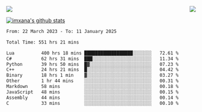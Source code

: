<p>
  <a href="https://count.getloli.com/"><img src="https://count.getloli.com/get/@xana.readme?theme=moebooru-h"></a>
  <img src="https://weather-icon.journeyad.repl.co/@hangzhou?v=1" align="right">
</p>


<a href="https://github.com/imxana"><img align="center" src="https://github-readme-stats.vercel.app/api?username=imxana&show_icons=true&include_all_commits=true&hide_border=tru&custom_title=imxana%27s%20Github%20Stats" alt="imxana's github stats" /></a> 

<!--START_SECTION:waka-->

```txt
From: 22 March 2023 - To: 11 January 2025

Total Time: 551 hrs 21 mins

Lua          400 hrs 18 mins ██████████████████░░░░░░░   72.61 %
C#           62 hrs 31 mins  ███░░░░░░░░░░░░░░░░░░░░░░   11.34 %
Python       39 hrs 50 mins  █▓░░░░░░░░░░░░░░░░░░░░░░░   07.23 %
C++          24 hrs 21 mins  █░░░░░░░░░░░░░░░░░░░░░░░░   04.42 %
Binary       18 hrs 1 min    ▓░░░░░░░░░░░░░░░░░░░░░░░░   03.27 %
Other        1 hr 44 mins    ░░░░░░░░░░░░░░░░░░░░░░░░░   00.31 %
Markdown     58 mins         ░░░░░░░░░░░░░░░░░░░░░░░░░   00.18 %
JavaScript   48 mins         ░░░░░░░░░░░░░░░░░░░░░░░░░   00.15 %
Assembly     44 mins         ░░░░░░░░░░░░░░░░░░░░░░░░░   00.14 %
C            33 mins         ░░░░░░░░░░░░░░░░░░░░░░░░░   00.10 %
```

<!--END_SECTION:waka-->
